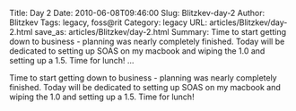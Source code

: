 Title: Day 2
Date: 2010-06-08T09:46:00
Slug: Blitzkev-day-2
Author: Blitzkev
Tags: legacy, foss@rit
Category: legacy
URL: articles/Blitzkev/day-2.html
save_as: articles/Blitzkev/day-2.html
Summary: Time to start getting down to business - planning was nearly completely finished. Today will be dedicated to setting up SOAS on my macbook and wiping the 1.0 and setting up a 1.5. Time for lunch!   ... 

Time to start getting down to business - planning was nearly completely
finished. Today will be dedicated to setting up SOAS on my macbook and wiping
the 1.0 and setting up a 1.5. Time for lunch!

